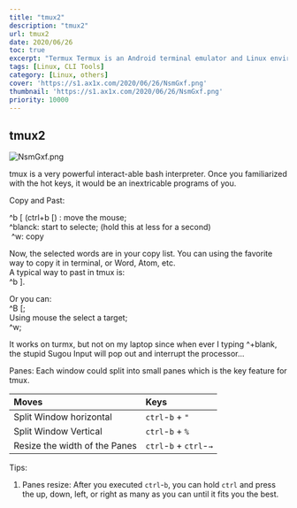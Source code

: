 ```yaml
---
title: "tmux2"
description: "tmux2"
url: tmux2
date: 2020/06/26
toc: true
excerpt: "Termux Termux is an Android terminal emulator and Linux environment app that works directly with no rooting or setup required. A minimal base system is installed automatically - additional packages are available using the APT package manager. Read the wiki to learn more..."
tags: [Linux, CLI Tools]
category: [Linux, others]
cover: 'https://s1.ax1x.com/2020/06/26/NsmGxf.png'
thumbnail: 'https://s1.ax1x.com/2020/06/26/NsmGxf.png'
priority: 10000
---
```

## tmux2

![NsmGxf.png](https://s1.ax1x.com/2020/06/26/NsmGxf.png)

tmux is a very powerful interact-able bash interpreter. Once you familiarized with the hot keys, it would be an inextricable programs of you.

Copy and Past:

^b [ (ctrl+b [) : move the mouse;<br />^blanck: start to selecte; (hold this at less for a second)<br /> ^w: copy

Now, the selected words are in your copy list. You can using the favorite way to copy it in terminal, or Word, Atom, etc.<br />A typical way to past in tmux is:<br />^b ].


Or you can:<br />^B [;<br />Using mouse the select a target;<br />^w;

It works on turmx, but not on my laptop since when ever I typing ^+blank, the stupid Sugou Input will pop out and interrupt the processor...

Panes: Each window could split into small panes which is the key feature for tmux.

| Moves    | Keys     |
| :------------- | :------------- |
| Split Window horizontal | `ctrl`-`b` + `"` |
| Split Window Vertical| `ctrl`-`b` + `%` |
| Resize the width of the Panes | `ctrl`-`b` + `ctrl`-`→` |

Tips:
1. Panes resize:
    After you executed `ctrl`-`b`, you can hold `ctrl` and press the up, down, left, or right as many as you can until it fits you the best.